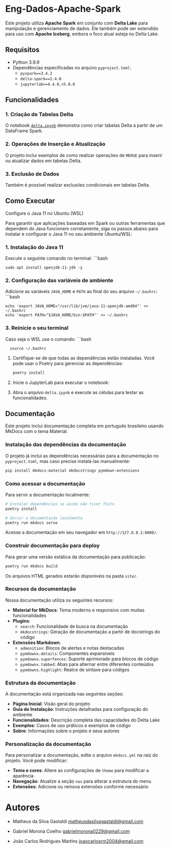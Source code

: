 # Eng-Dados-Apache-Spark

Este projeto utiliza **Apache Spark** em conjunto com **Delta Lake** para manipulação e gerenciamento de dados. Ele também pode ser estendido para uso com **Apache Iceberg**, embora o foco atual esteja no Delta Lake.

## Requisitos

- Python 3.9.9
- Dependências especificadas no arquivo `pyproject.toml`:
  - `pyspark==3.4.2`
  - `delta-spark==2.4.0`
  - `jupyterlab>=4.4.0,<5.0.0`


## Funcionalidades

### 1. Criação de Tabelas Delta
O notebook [`delta.ipynb`](pyspark-delta/delta.ipynb) demonstra como criar tabelas Delta a partir de um DataFrame Spark.

### 2. Operações de Inserção e Atualização
O projeto inclui exemplos de como realizar operações de `MERGE` para inserir ou atualizar dados em tabelas Delta.

### 3. Exclusão de Dados
Também é possível realizar exclusões condicionais em tabelas Delta.

## Como Executar

Configure o Java 11 no Ubuntu (WSL)

Para garantir que aplicações baseadas em Spark ou outras ferramentas que dependem do Java funcionem corretamente, siga os passos abaixo para instalar e configurar o Java 11 no seu ambiente Ubuntu/WSL:

### 1. Instalação do Java 11

Execute o seguinte comando no terminal:
      ```bash
      
    sudo apt install openjdk-11-jdk -y

### 2. Configuração das variáveis de ambiente

Adicione as variáveis `JAVA_HOME` e `PATH` ao final do seu arquivo `~/.bashrc`:
    ```bash
    
    echo 'export JAVA_HOME="/usr/lib/jvm/java-11-openjdk-amd64"' >> ~/.bashrc
    echo 'export PATH="$JAVA_HOME/bin:$PATH"' >> ~/.bashrc

### 3. Reinicie o seu terminal

Caso seja o WSL use o comando:
    ```bash
    
      source ~/.bashrc

1. Certifique-se de que todas as dependências estão instaladas. Você pode usar o Poetry para gerenciar as dependências:
   ```bash 
   poetry install
2. Inicie o JupyterLab para executar o notebook:

3. Abra o arquivo `delta.ipynb` e execute as células para testar as funcionalidades.

## Documentação

Este projeto inclui documentação completa em português brasileiro usando MkDocs com o tema Material.

### Instalação das dependências da documentação

O projeto já inclui as dependências necessárias para a documentação no `pyproject.toml`, mas caso precise instalá-las manualmente:

```bash
pip install mkdocs-material mkdocstrings pymdown-extensions
```

### Como acessar a documentação

Para servir a documentação localmente:

```bash
# Instalar dependências se ainda não tiver feito
poetry install

# Servir a documentação localmente
poetry run mkdocs serve
```

Acesse a documentação em seu navegador em `http://127.0.0.1:8000/`.

### Construir documentação para deploy

Para gerar uma versão estática da documentação para publicação:

```bash
poetry run mkdocs build
```

Os arquivos HTML gerados estarão disponíveis na pasta `site/`.

### Recursos da documentação

Nossa documentação utiliza os seguintes recursos:

- **Material for MkDocs**: Tema moderno e responsivo com muitas funcionalidades
- **Plugins**:
  - `search`: Funcionalidade de busca na documentação
  - `mkdocstrings`: Geração de documentação a partir de docstrings do código
- **Extensões Markdown**:
  - `admonition`: Blocos de alertas e notas destacadas
  - `pymdownx.details`: Componentes expansíveis
  - `pymdownx.superfences`: Suporte aprimorado para blocos de código
  - `pymdownx.tabbed`: Abas para alternar entre diferentes conteúdos
  - `pymdownx.highlight`: Realce de sintaxe para códigos

### Estrutura da documentação

A documentação está organizada nas seguintes seções:

- **Página Inicial**: Visão geral do projeto
- **Guia de Instalação**: Instruções detalhadas para configuração do ambiente
- **Funcionalidades**: Descrição completa das capacidades do Delta Lake
- **Exemplos**: Casos de uso práticos e exemplos de código
- **Sobre**: Informações sobre o projeto e seus autores

### Personalização da documentação

Para personalizar a documentação, edite o arquivo `mkdocs.yml` na raiz do projeto. Você pode modificar:

- **Tema e cores**: Altere as configurações de `theme` para modificar a aparência
- **Navegação**: Atualize a seção `nav` para alterar a estrutura do menu
- **Extensões**: Adicione ou remova extensões conforme necessário

# Autores
 - Matheus da Silva Gastaldi matheusdasilvagastaldi@gmail.com

 - Gabriel Morona Coelho gabrielmorona0229@gmail.com

 - João Carlos Rodrigues Martins joaocarlosrm2004@gmail.com
